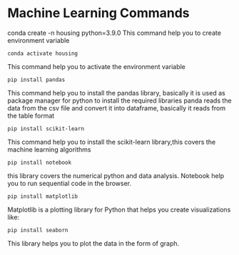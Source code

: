 # Machine Learning Commands

conda create -n housing python=3.9.0
This command help you to create environment variable 

```
conda activate housing
```
This command help you to activate the environment variable

```
pip install pandas
```
This command help you to install the pandas library, basically it is used as package manager for python to install the required libraries
panda reads the data from the csv file and convert it into dataframe, basically it reads from the table format

```
pip install scikit-learn
```
This command help you to install the scikit-learn library,this covers the machine learning algorithms

```
pip install notebook
```
this library covers the numerical python and data analysis. Notebook help you to run sequential code in the browser. 

```
pip install matplotlib
```
Matplotlib is a plotting library for Python that helps you create visualizations like:

```
pip install seaborn
```
This library helps you to plot the data in the form of graph.








